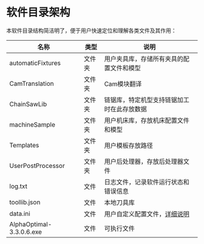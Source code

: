 # 软件目录架构

本软件目录结构简洁明了，便于用户快速定位和理解各类文件及其作用：

| 名称                        | 类型   | 说明                                                         |
|-----------------------------|--------|--------------------------------------------------------------|
| automaticFixtures           | 文件夹 | 用户夹具库，存储所有夹具的配置文件和模型                     |
| CamTranslation              | 文件夹 | Cam模块翻译                                                  |
| ChainSawLib                 | 文件夹 | 链锯库，特定机型支持链锯加工时在此存放数据                   |
| machineSample               | 文件夹 | 用户机床库，存放机床配置文件和模型                           |
| Templates                   | 文件夹 | 用户模板存放路径                                             |
| UserPostProcessor           | 文件夹 | 用户后处理器，存放后处理器文件                               |
| log.txt                     | 文件   | 日志文件，记录软件运行状态和错误信息                         |
| toollib.json                | 文件   | 本地刀具库                                                   |
| data.ini                    | 文件   | 用户自定义配置文件，[详细说明](Instruction_data_file.md)      |
| AlphaOptimal-3.3.0.6.exe    | 文件   | 可执行文件                                                   |

